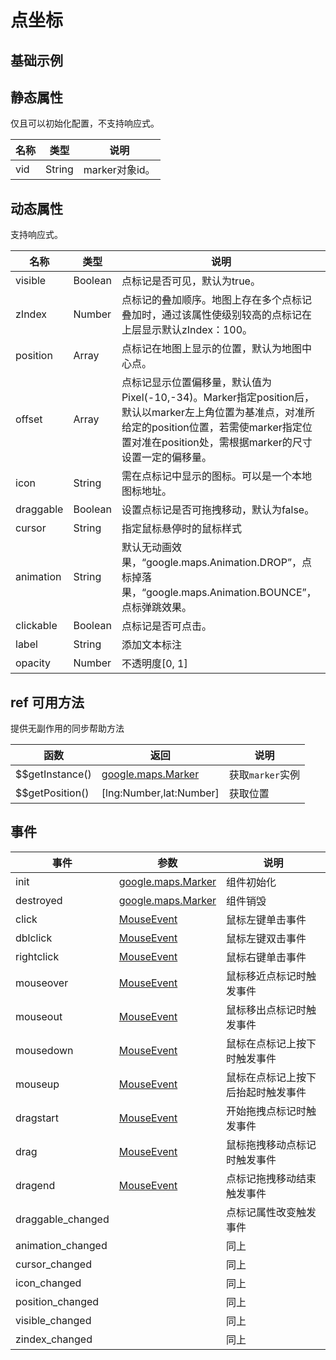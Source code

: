 # 点坐标

## 基础示例

<vuep template="#example"></vuep>

<script v-pre type="text/x-template" id="example">

  <template>
    <div class="map-page-container">
      <vue-map vid="mapDemo" :zoom="zoom" :center="center" class="map-demo">
        <vue-map-marker 
          v-for="(marker, index) in markers" 
          :position="marker.position" 
          :events="marker.events" 
          :visible="marker.visible" 
          :draggable="marker.draggable" 
          :vid="index"></vue-map-marker>
      </vue-map>
      <div class="toolbar">
        <button type="button" name="button" v-on:click="toggleVisible">toggle first marker</button>
        <button type="button" name="button" v-on:click="changePosition">change position</button>
        <button type="button" name="button" v-on:click="changeDraggle">change draggle</button>
        <button type="button" name="button" v-on:click="addMarker">add marker</button>
        <button type="button" name="button" v-on:click="removeMarker">remove marker</button>
      </div>
    </div>
  </template>

  <style>
    .map-demo {
      height: 300px;
    }
  </style>

  <script>
    module.exports = {
      name: 'map-page',
      data() {
        return {
          count: 1,
          zoom: 14,
          center: [121.5273285, 31.21515044],
          markers: [
            {
              position: [121.5273285, 31.21515044],
              events: {
                click: () => {
                  alert('click marker');
                },
                destroyed: () => {
                  console.log('marker destroyed')
                }
              },
              visible: true,
              draggable: false
            }
          ]
        };
      },
      methods: {
        onClick() {
          this.count += 1;
        },
        changePosition() {
          let position = this.markers[0].position;
          this.markers[0].position = [position[0] + 0.002, position[1] - 0.002];
        },
        changeDraggle() {
          let draggable = this.markers[0].draggable;
          this.markers[0].draggable = !draggable;
        },
        toggleVisible() {
          let visableVar = this.markers[0].visible;
          this.markers[0].visible = !visableVar;
        },
        addMarker() {
          let marker = {
            position: [121.5273285 + (Math.random() - 0.5) * 0.02, 31.21515044 + (Math.random() - 0.5) * 0.02],
            visible: true,
            draggable: true
          };
          this.markers.push(marker);
        },
        removeMarker() {
          if (!this.markers.length) return;
          this.markers.splice(this.markers.length - 1, 1);
        }
      }
    };
  </script>

</script>


## 静态属性
仅且可以初始化配置，不支持响应式。

名称 | 类型 | 说明
---|---|---|
vid | String | marker对象id。

## 动态属性
支持响应式。

名称 | 类型 | 说明
---|---|---|
visible | Boolean | 点标记是否可见，默认为true。
zIndex | Number | 点标记的叠加顺序。地图上存在多个点标记叠加时，通过该属性使级别较高的点标记在上层显示默认zIndex：100。
position | Array | 点标记在地图上显示的位置，默认为地图中心点。
offset | Array | 点标记显示位置偏移量，默认值为Pixel(-10,-34)。Marker指定position后，默认以marker左上角位置为基准点，对准所给定的position位置，若需使marker指定位置对准在position处，需根据marker的尺寸设置一定的偏移量。
icon | String | 需在点标记中显示的图标。可以是一个本地图标地址。
draggable | Boolean | 设置点标记是否可拖拽移动，默认为false。
cursor | String | 指定鼠标悬停时的鼠标样式
animation | String | 默认无动画效果，“google.maps.Animation.DROP”，点标掉落果，“google.maps.Animation.BOUNCE”，点标弹跳效果。
clickable | Boolean | 点标记是否可点击。
label | String | 添加文本标注
opacity | Number | 不透明度[0, 1]

## ref 可用方法
提供无副作用的同步帮助方法

函数 | 返回 | 说明
---|---|---|
$$getInstance() | [google.maps.Marker](https://developers.google.cn/maps/documentation/javascript/reference/marker) | 获取`marker`实例
$$getPosition() | [lng:Number,lat:Number] | 获取位置

## 事件

事件 | 参数 | 说明
---|---|---|
init | [google.maps.Marker](https://developers.google.cn/maps/documentation/javascript/reference/marker) | 组件初始化
destroyed | [google.maps.Marker](https://developers.google.cn/maps/documentation/javascript/reference/marker) | 组件销毁
click | [MouseEvent](https://developers.google.cn/maps/documentation/javascript/reference/map#MouseEvent) | 鼠标左键单击事件
dblclick | [MouseEvent](https://developers.google.cn/maps/documentation/javascript/reference/map#MouseEvent) | 鼠标左键双击事件
rightclick | [MouseEvent](https://developers.google.cn/maps/documentation/javascript/reference/map#MouseEvent) | 鼠标右键单击事件
mouseover | [MouseEvent](https://developers.google.cn/maps/documentation/javascript/reference/map#MouseEvent) | 鼠标移近点标记时触发事件
mouseout | [MouseEvent](https://developers.google.cn/maps/documentation/javascript/reference/map#MouseEvent) | 鼠标移出点标记时触发事件
mousedown | [MouseEvent](https://developers.google.cn/maps/documentation/javascript/reference/map#MouseEvent) | 鼠标在点标记上按下时触发事件
mouseup | [MouseEvent](https://developers.google.cn/maps/documentation/javascript/reference/map#MouseEvent) | 鼠标在点标记上按下后抬起时触发事件
dragstart | [MouseEvent](https://developers.google.cn/maps/documentation/javascript/reference/map#MouseEvent) | 开始拖拽点标记时触发事件
drag | [MouseEvent](https://developers.google.cn/maps/documentation/javascript/reference/map#MouseEvent) | 鼠标拖拽移动点标记时触发事件
dragend | [MouseEvent](https://developers.google.cn/maps/documentation/javascript/reference/map#MouseEvent) | 点标记拖拽移动结束触发事件
draggable_changed | | 点标记属性改变触发事件
animation_changed | | 同上
cursor_changed | | 同上
icon_changed | | 同上
position_changed | | 同上
visible_changed | | 同上
zindex_changed | | 同上
